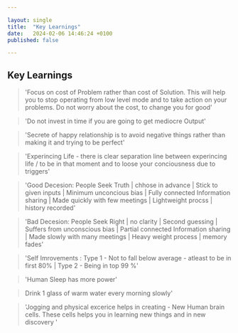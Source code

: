 ```yaml
---

layout: single
title:  "Key Learnings"
date:   2024-02-06 14:46:24 +0100
published: false

---
```

## Key Learnings

> 'Focus on cost of Problem rather than cost of Solution. This will help you to stop operating from low level mode and to take action on your problems. Do not worry about the cost, to change you for good'

> 'Do not invest in time if you are going to get mediocre Output'

> 'Secrete of happy relationship is to avoid negative things rather than making it and trying to be perfect'

> 'Experincing Life - there is clear separation line between experincing life / to be in that moment and to loose your conciousness due to triggers'

> 'Good Decesion: People Seek Truth | chhose in advance | Stick to given inputs | Minimum unconcious bias | Fully connected Information sharing | Made quickly with few meetings | Lightweight procss | history recorded'

> 'Bad Decesion: People Seek Right | no clarity | Second guessing | Suffers from unconscious bias | Partial connected Information sharing | Made slowly with many meetings | Heavy weight process | memory fades'

> 'Self Imrovements : Type 1 - Not to fall below average - atleast to be in first 80%  |  Type 2 - Being in top 99 %'

> 'Human Sleep has more power'

> Drink 1 glass of warm water every morning slowly'

> 'Jogging and physical excerice helps in creating - New Human brain cells. These cells helps you in learning new things and in new discovery '
 


